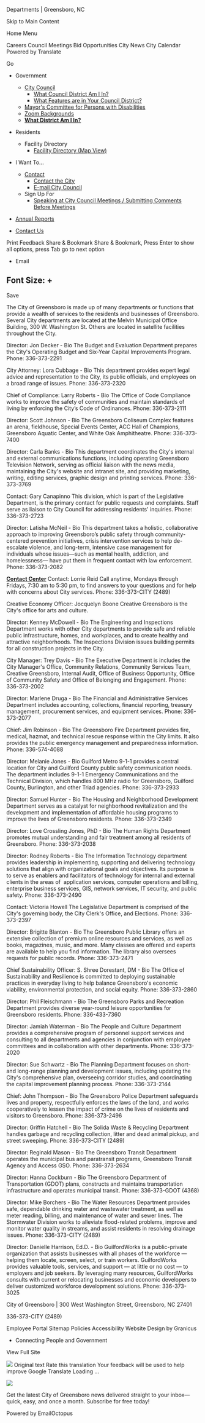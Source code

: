 Departments | Greensboro, NC






Skip to Main Content

Home
Menu



Careers
Council Meetings
Bid Opportunities
City News
City Calendar
Powered by
Translate




Go

* Government

  + [City Council](https://www.greensboro-nc.gov/government/city-council "Click to open City Council")
    - [What Council District Am I In?](https://www.greensboro-nc.gov/government/city-council/what-council-district-am-i-in "Click to open What Council District Am I In?")
    - [What Features are in Your Council District?](https://www.greensboro-nc.gov/government/city-council/what-features-are-in-your-council-district "Click to open What Features are in Your Council District?")
  + [Mayor's Committee for Persons with Disabilities](https://www.greensboro-nc.gov/government/mayor-s-committee-for-persons-with-disabilities "Click to open Mayor's Committee for Persons with Disabilities")
  + [Zoom Backgrounds](https://www.greensboro-nc.gov/government/zoom-backgrounds "Zoom Backgrounds from Greensboro")
  + [**What District Am I In?**](https://www.greensboro-nc.gov/government/city-council/what-council-district-am-i-in)
* Residents

  + Facility Directory
    - [Facility Directory (Map View)](https://www.greensboro-nc.gov/residents/facility-directory/facility-directory-map-view "Click to open Facility Directory (Map View)")
* I Want To...

  + [Contact](https://www.greensboro-nc.gov/i-want-to/contact "Click to open Contact")
    - [Contact the City](https://www.greensboro-nc.gov/i-want-to/contact/contact-the-city "Click to open Contact the City")
    - [E-mail City Council](https://www.greensboro-nc.gov/i-want-to/contact/e-mail-city-council "Click to open E-mail City Council")
  + Sign Up For
    - [Speaking at City Council Meetings / Submitting Comments Before Meetings](https://www.greensboro-nc.gov/i-want-to/sign-up-for/speaking-at-city-council-meetings-submitting-comments-before-meetings "Click to open Speaking at City Council Meetings / Submitting Comments Before Meetings")

* [Annual Reports](https://www.greensboro-nc.gov/departments/annual-reports)
* [Contact Us](https://www.greensboro-nc.gov/departments/contact-us)

Print
Feedback
Share & Bookmark
Share & Bookmark, Press Enter to show all options, press Tab go to next option

* Email

Font Size:
+
-
Save




The City of Greensboro is made up of many departments or functions that provide a wealth of services to the residents and businesses of Greensboro. Several City departments are located at the Melvin Municipal Office Building, 300 W. Washington St. Others are located in satellite facilities throughout the City.

Director: Jon Decker -
Bio
The Budget and Evaluation Department prepares the City's Operating Budget and Six-Year Capital Improvements Program.
Phone: 336-373-2291

City Attorney: Lora Cubbage -
Bio
This department provides expert legal advice and representation to the City, its public officials, and employees on a broad range of issues.
Phone: 336-373-2320

Chief of Compliance: Larry Roberts -
Bio
The Office of Code Compliance works to improve the safety of communities and maintain standards of living by enforcing the City’s Code of Ordinances.
Phone: 336-373-2111

Director: Scott Johnson -
Bio
The Greensboro Coliseum Complex features an arena, fieldhouse, Special Events Center, ACC Hall of Champions, Greensboro Aquatic Center, and White Oak Amphitheatre.
Phone: 336-373-7400

Director: Carla Banks -
Bio
This department coordinates the City's internal and external communications functions, including operating Greensboro Television Network, serving as official liaison with the news media, maintaining the City's website and intranet site, and providing marketing, writing, editing services, graphic design and printing services.
Phone: 336-373-3769

Contact: Gary Canapinno
This division, which is part of the Legislative Department, is the primary contact for public requests and complaints. Staff serve as liaison to City Council for addressing residents' inquiries.
Phone: 336-373-2723

Director: Latisha McNeil -
Bio
This department takes a holistic, collaborative approach to improving Greensboro’s public safety through community-centered prevention initiatives, crisis intervention services to help de-escalate violence, and long-term, intensive case management for individuals whose issues—such as mental health, addiction, and homelessness— have put them in frequent contact with law enforcement.
Phone: 336-373-2082

[**Contact Center**](http://www.greensboro-nc.gov/index.aspx?page=2020)
Contact: Lorrie Reid
Call anytime, Mondays through Fridays, 7:30 am to 5:30 pm, to find answers to your questions and for help with concerns about City services.
Phone: 336-373-CITY (2489)

Creative Economy Officer: Jocquelyn Boone
Creative Greensboro is the City's office for arts and culture.

Director: Kenney McDowell -
Bio
The Engineering and Inspections Department works with other City departments to provide safe and reliable public infrastructure, homes, and workplaces, and to create healthy and attractive neighborhoods. The Inspections Division issues building permits for all construction projects in the City.

City Manager: Trey Davis -
Bio
The Executive Department is includes the City Manager's Office, Community Relations, Community Services Team, Creative Greensboro, Internal Audit, Office of Business Opportunity, Office of Community Safety and Office of Belonging and Engagement.
Phone: 336-373-2002

Director: Marlene Druga -
Bio
The Financial and Administrative Services Department includes accounting, collections, financial reporting, treasury management, procurement services, and equipment services.
Phone: 336-373-2077

Chief: Jim Robinson -
Bio
The Greensboro Fire Department provides fire, medical, hazmat, and technical rescue response within the City limits. It also provides the public emergency management and preparedness information.
Phone: 336-574-4088

Director: Melanie Jones -
Bio
Guilford Metro 9-1-1 provides a central location for City and Guilford County public safety communication needs. The department includes 9-1-1 Emergency Communications and the Technical Division, which handles 800 MHz radio for Greensboro, Guilford County, Burlington, and other Triad agencies.
Phone: 336-373-2933

Director: Samuel Hunter -
Bio
The Housing and Neighborhood Development Department serves as a catalyst for neighborhood revitalization and the development and implementation of affordable housing programs to improve the lives of Greensboro residents.
Phone: 336-373-2349

Director: Love Crossling Jones, PhD -
Bio
The Human Rights Department promotes mutual understanding and fair treatment among all residents of Greensboro.
Phone: 336-373-2038

Director: Rodney Roberts -
Bio
The Information Technology department provides leadership in implementing, supporting and delivering technology solutions that align with organizational goals and objectives. Its purpose is to serve as enablers and facilitators of technology for internal and external clients in the areas of  application services, computer operations and billing, enterprise business services, GIS, network services, IT security, and public safety.
Phone: 336-373-2490

Contact: Victoria Howell
The Legislative Department is comprised of the City's governing body, the City Clerk's Office, and Elections.
Phone: 336-373-2397

Director: Brigitte Blanton -
Bio
The Greensboro Public Library offers an extensive collection of premium online resources and services, as well as books, magazines, music, and more. Many classes are offered and experts are available to help you find information. The library also oversees requests for public records.
Phone: 336-373-2471

Chief Sustainability Officer: S. Shree Dorestant, DM -
Bio
The Office of Sustainability and Resilience is committed to deploying sustainable practices in everyday living to help balance Greensboro's economic viability, environmental protection, and social equity.
Phone: 336-373-2860

Director: Phil Fleischmann -
Bio
The Greensboro Parks and Recreation Department provides diverse year-round leisure opportunities for Greensboro residents.
Phone: 336-433-7360

Director: Jamiah Waterman -
Bio
The People and Culture Department provides a comprehensive program of personnel support services and consulting to all departments and agencies in conjunction with employee committees and in collaboration with other departments.
Phone: 336-373-2020

Director: Sue Schwartz -
Bio
The Planning Department focuses on short- and long-range planning and development issues, including updating the City's comprehensive plan, overseeing corridor studies, and coordinating the capital improvement planning process.
Phone: 336-373-2144

Chief: John Thompson -
Bio
The Greensboro Police Department safeguards lives and property, respectfully enforces the laws of the land, and works cooperatively to lessen the impact of crime on the lives of residents and visitors to Greensboro.
Phone: 336-373-2496

Director: Griffin Hatchell -
Bio
The Solida Waste & Recycling Department handles garbage and recycling collection, litter and dead animal pickup, and street sweeping.
Phone: 336-373-CITY (2489)

Director: Reginald Mason -
Bio
The Greensboro Transit Department operates the municipal bus and paratransit programs, Greensboro Transit Agency and Access GSO.
Phone: 336-373-2634

Director: Hanna Cockburn -
Bio
The Greensboro Department of Transportation (GDOT) plans, constructs and maintains transportation infrastructure and operates municipal transit.
Phone: 336-373-GDOT (4368)

Director: Mike Borchers -
Bio
The Water Resources Department provides safe, dependable drinking water and wastewater treatment, as well as meter reading, billing, and maintenance of water and sewer lines. The Stormwater Division works to alleviate flood-related problems, improve and monitor water quality in streams, and assist residents in resolving drainage issues.
Phone: 336-373-CITY (2489)

Director: Danielle Harrison, Ed.D. -
Bio
GuilfordWorks is a public-private organization that assists businesses with all phases of the workforce — helping them locate, screen, select, or train workers. GuilfordWorks provides valuable tools, services, and support — at little or no cost — to employers and job seekers. By leveraging many resources, GuilfordWorks consults with current or relocating businesses and economic developers to deliver customized workforce development solutions.
Phone: 336-373-3025


City of Greensboro |
300 West Washington Street, Greensboro, NC 27401



336-373-CITY (2489)

Employee Portal
Sitemap
Policies
Accessibility
Website Design by Granicus
- Connecting People and Government

View Full Site

![](https://fonts.gstatic.com/s/i/productlogos/translate/v14/24px.svg)
Original text
Rate this translation
Your feedback will be used to help improve Google Translate
Loading ...

![](https://gallery.eocampaign1.com/54fb0f1c-a6d3-11ef-9354-819c52b83814%2Fmedia-manager%2F1732224644824-b642a4e5-e336-fdf0-ad1a-5d20fe199224.png)

Get the latest City of Greensboro news delivered straight to your inbox—quick, easy, and once a month. Subscribe for free today!

Powered by
EmailOctopus
